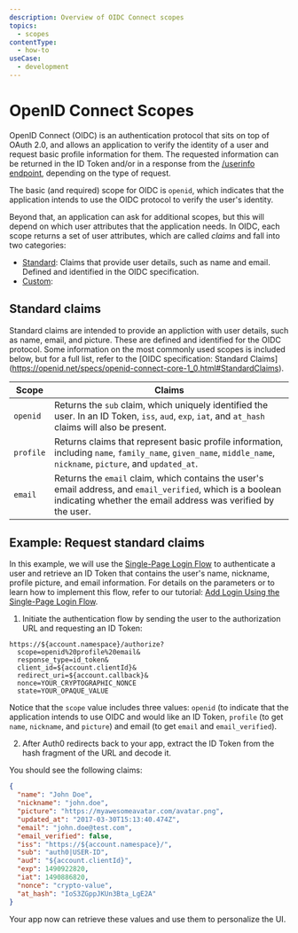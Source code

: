 ```yaml
---
description: Overview of OIDC Connect scopes
topics:
  - scopes
contentType:
  - how-to
useCase:
  - development
---
```

# OpenID Connect Scopes

OpenID Connect (OIDC) is an authentication protocol that sits on top of OAuth 2.0, and allows an application to verify the identity of a user and request basic profile information for them. The requested information can be returned in the ID Token and/or in a response from the [/userinfo endpoint](/api/authentication#get-user-info), depending on the type of request.

The basic (and required) scope for OIDC is `openid`, which indicates that the application intends to use the OIDC protocol to verify the user's identity.

Beyond that, an application can ask for additional scopes, but this will depend on which user attributes that the application needs. In OIDC, each scope returns a set of user attributes, which are called _claims_ and fall into two categories:

* [Standard](#standard-claims): Claims that provide user details, such as name and email. Defined and identified in the OIDC specification.
* [Custom](/scopes/current/custom-claims): 

## Standard claims

Standard claims are intended to provide an appliction with user details, such as name, email, and picture. These are defined and identified for the OIDC protocol. Some information on the most commonly used scopes is included below, but for a full list, refer to the [OIDC specification: Standard Claims] (https://openid.net/specs/openid-connect-core-1_0.html#StandardClaims).


| Scope     | Claims          |
|-----------|-----------------|
| `openid`  | Returns the `sub` claim, which uniquely identified the user. In an ID Token, `iss`, `aud`, `exp`, `iat`, and `at_hash` claims will also be present. |
| `profile` | Returns claims that represent basic profile information, including `name`, `family_name`, `given_name`, `middle_name`, `nickname`, `picture`, and `updated_at`. |
| `email`   | Returns the `email` claim, which contains the user's email address, and `email_verified`, which is a boolean indicating whether the email address was verified by the user. |

## Example: Request standard claims

In this example, we will use the [Single-Page Login Flow](/flows/concepts/single-page-login-flow) to authenticate a user and retrieve an ID Token that contains the user's name, nickname, profile picture, and email information. For details on the parameters or to learn how to implement this flow, refer to our tutorial: [Add Login Using the Single-Page Login Flow](/flows/guides/single-page-login-flow/add-login-using-single-page-login-flow).

1. Initiate the authentication flow by sending the user to the authorization URL and requesting an ID Token:

```text
https://${account.namespace}/authorize?
  scope=openid%20profile%20email&
  response_type=id_token&
  client_id=${account.clientId}&
  redirect_uri=${account.callback}&
  nonce=YOUR_CRYPTOGRAPHIC_NONCE
  state=YOUR_OPAQUE_VALUE
```

Notice that the `scope` value includes three values: `openid` (to indicate that the application intends to use OIDC and would like an ID Token, `profile` (to get `name`, `nickname`, and `picture`) and email (to get `email` and `email_verified`).

2. After Auth0 redirects back to your app, extract the ID Token from the hash fragment of the URL and decode it.

You should see the following claims:

```json
{
  "name": "John Doe",
  "nickname": "john.doe",
  "picture": "https://myawesomeavatar.com/avatar.png",
  "updated_at": "2017-03-30T15:13:40.474Z",
  "email": "john.doe@test.com",
  "email_verified": false,
  "iss": "https://${account.namespace}/",
  "sub": "auth0|USER-ID",
  "aud": "${account.clientId}",
  "exp": 1490922820,
  "iat": 1490886820,
  "nonce": "crypto-value",
  "at_hash": "IoS3ZGppJKUn3Bta_LgE2A"
}
```

Your app now can retrieve these values and use them to personalize the UI.
